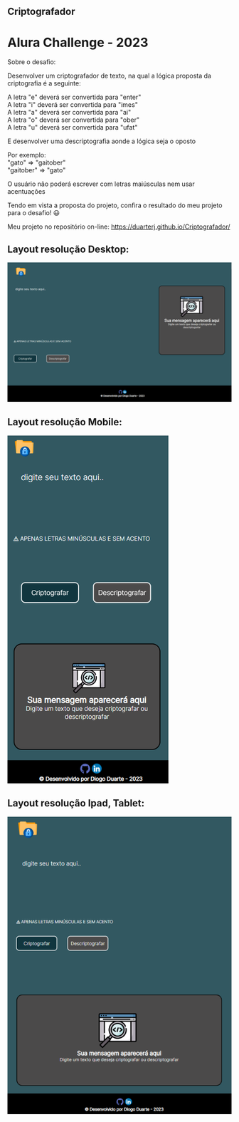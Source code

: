 ## Criptografador

# Alura Challenge - 2023 

Sobre o desafio:  <br>

Desenvolver um criptografador de texto, na qual a lógica proposta da criptografia é a seguinte:<br>

A letra "e" deverá ser convertida para "enter" <br>
A letra "i" deverá ser convertida para "imes" <br> 
A letra "a" deverá ser convertida para "ai" <br>
A letra "o" deverá ser convertida para "ober" <br> 
A letra "u" deverá ser convertida para "ufat" <br> 

E desenvolver uma descriptografia aonde a lógica seja o oposto <br>

Por exemplo: <br>
"gato" => "gaitober" <br> 
"gaitober" => "gato" <br> 

O usuário não poderá escrever com letras maiúsculas nem usar acentuações <br>

Tendo em vista a proposta do projeto, confira o resultado do meu projeto para o desafio! 😃 <br>

Meu projeto no repositório on-line: https://duarterj.github.io/Criptografador/

## Layout resolução Desktop:

![Layout na versão para desktop](readme/desktop.png)

## Layout resolução Mobile:

![Layout na versão para Mobile](readme/mobile.png)


## Layout resolução Ipad, Tablet:
![Layout na versão para Tablet](readme/ipad.png)




 
 
 
 


